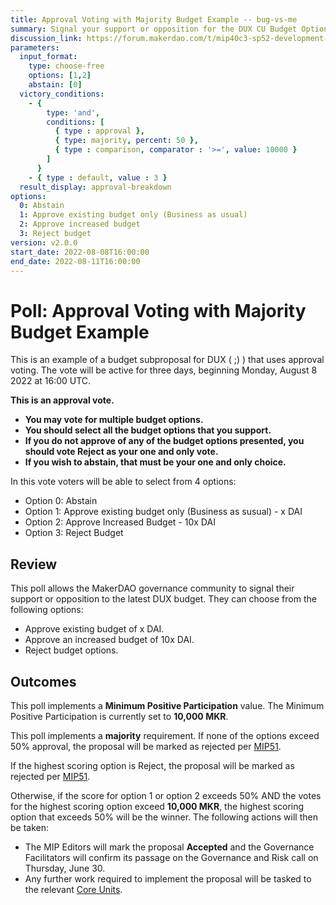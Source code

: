 ```yaml
---
title: Approval Voting with Majority Budget Example -- bug-vs-me
summary: Signal your support or opposition for the DUX CU Budget Options.
discussion_link: https://forum.makerdao.com/t/mip40c3-sp52-development-ux-core-unit-budget-dux-001/12085
parameters:
  input_format: 
    type: choose-free
    options: [1,2]
    abstain: [0]
  victory_conditions:
    - { 
        type: 'and', 
        conditions: [
          { type : approval },
          { type: majority, percent: 50 },
          { type : comparison, comparator : '>=', value: 10000 }
        ]
      }
    - { type : default, value : 3 }
  result_display: approval-breakdown
options:
  0: Abstain
  1: Approve existing budget only (Business as usual)
  2: Approve increased budget
  3: Reject budget
version: v2.0.0   
start_date: 2022-08-08T16:00:00
end_date: 2022-08-11T16:00:00
---
```


# Poll: Approval Voting with Majority Budget Example

This is an example of a budget subproposal for DUX ( ;) ) that uses approval voting. The vote will be active for three days, beginning Monday, August 8 2022 at 16:00 UTC.

**This is an approval vote.**

- **You may vote for multiple budget options.**
- **You should select all the budget options that you support.**
- **If you do not approve of any of the budget options presented, you should vote Reject as your one and only vote.**
- **If you wish to abstain, that must be your one and only choice.**

In this vote voters will be able to select from 4 options:

* Option 0: Abstain
* Option 1: Approve existing budget only (Business as susual) - x DAI
* Option 2: Approve Increased Budget - 10x DAI
* Option 3: Reject Budget

## Review

This poll allows the MakerDAO governance community to signal their support or opposition to the latest DUX budget. They can choose from the following options:

* Approve existing budget of x DAI.
* Approve an increased budget of 10x DAI.
* Reject budget options.

## Outcomes

This poll implements a **Minimum Positive Participation** value. The Minimum Positive Participation is currently set to **10,000 MKR**.

This poll implements a **majority** requirement. If none of the options exceed 50% approval, the proposal will be marked as rejected per [MIP51](https://mips.makerdao.com/mips/details/MIP51#mip51c2-ratification-poll).

If the highest scoring option is Reject, the proposal will be marked as rejected per [MIP51](https://mips.makerdao.com/mips/details/MIP51#mip51c2-ratification-poll). 

Otherwise, if the score for option 1 or option 2 exceeds 50% AND the votes for the highest scoring option exceed **10,000 MKR**, the highest scoring option that exceeds 50% will be the winner. The following actions will then be taken:

* The MIP Editors will mark the proposal **Accepted** and the Governance Facilitators will confirm its passage on the Governance and Risk call on Thursday, June 30. 
* Any further work required to implement the proposal will be tasked to the relevant [Core Units](https://mips.makerdao.com/mips/details/MIP38#mip38c2-core-unit-state).
